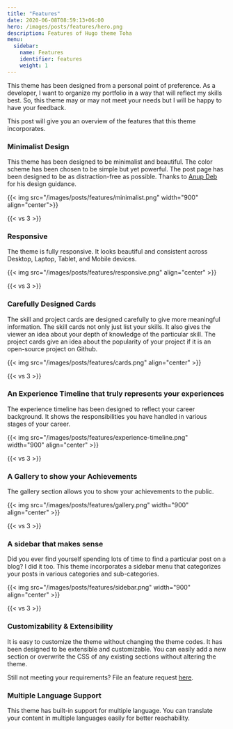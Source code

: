 ```yaml
---
title: "Features"
date: 2020-06-08T08:59:13+06:00
hero: /images/posts/features/hero.png
description: Features of Hugo theme Toha
menu:
  sidebar:
    name: Features
    identifier: features
    weight: 1
---
```


This theme has been designed from a personal point of preference. As a developer, I want to organize my portfolio in a way that will reflect my skills best. So, this theme may or may not meet your needs but I will be happy to have your feedback.

This post will give you an overview of the features that this theme incorporates.

### Minimalist Design

This theme has been designed to be minimalist and beautiful. The color scheme has been chosen to be simple but yet powerful. The post page has been designed to be as distraction-free as possible. Thanks to [Anup Deb](https://dribbble.com/anupdeb) for his design guidance.

{{< img src="/images/posts/features/minimalist.png" width="900" align="center">}}

{{< vs 3 >}}

### Responsive

The theme is fully responsive. It looks beautiful and consistent across Desktop, Laptop, Tablet, and Mobile devices.

{{< img src="/images/posts/features/responsive.png" align="center" >}}

{{< vs 3 >}}

### Carefully Designed Cards

The skill and project cards are designed carefully to give more meaningful information. The skill cards not only just list your skills. It also gives the viewer an idea about your depth of knowledge of the particular skill. The project cards give an idea about the popularity of your project if it is an open-source project on Github.

{{< img src="/images/posts/features/cards.png" align="center" >}}

{{< vs 3 >}}

### An Experience Timeline that truly represents your experiences

The experience timeline has been designed to reflect your career background. It shows the responsibilities you have handled in various stages of your career.

{{< img src="/images/posts/features/experience-timeline.png" width="900" align="center" >}}

{{< vs 3 >}}

### A Gallery to show your Achievements

The gallery section allows you to show your achievements to the public.

{{< img src="/images/posts/features/gallery.png" width="900" align="center" >}}

{{< vs 3 >}}

### A sidebar that makes sense

Did you ever find yourself spending lots of time to find a particular post on a blog? I did it too. This theme incorporates a sidebar menu that categorizes your posts in various categories and sub-categories.

{{< img src="/images/posts/features/sidebar.png" width="900" align="center" >}}

{{< vs 3 >}}

### Customizability & Extensibility

It is easy to customize the theme without changing the theme codes. It has been designed to be extensible and customizable. You can easily add a new section or overwrite the CSS of any existing sections without altering the theme.

Still not meeting your requirements? File an feature request [here](https://github.com/hossainemruz/toha).

### Multiple Language Support

This theme has built-in support for multiple language. You can translate your content in multiple languages easily for better reachability.
